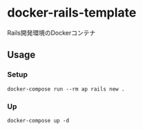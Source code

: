 # docker-rails-template

Rails開発環境のDockerコンテナ

## Usage

### Setup

```
docker-compose run --rm ap rails new .
```

### Up

```
docker-compose up -d
```

